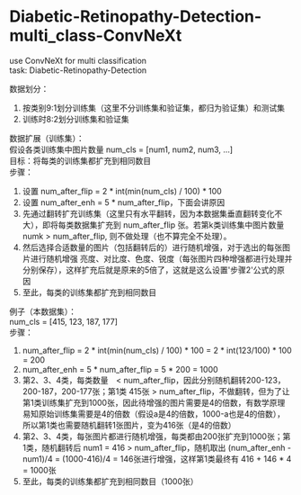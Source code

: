 # Diabetic-Retinopathy-Detection-multi_class-ConvNeXt
use ConvNeXt for multi classification  
task: Diabetic-Retinopathy-Detection

数据划分：
1. 按类别9:1划分训练集（这里不分训练集和验证集，都归为验证集）和测试集 
2. 训练时8:2划分训练集和验证集

数据扩展（训练集）：  
假设各类训练集中图片数量 num_cls = [num1, num2, num3, ...]  
目标：将每类的训练集都扩充到相同数目  
步骤：
1. 设置 num_after_flip = 2 * int(min(num_cls) / 100) * 100
2. 设置 num_after_enh = 5 * num_after_flip，下面会讲原因
3. 先通过翻转扩充训练集（这里只有水平翻转，因为本数据集垂直翻转变化不大），即将每类数据集扩充到 num_after_flip 张。若第k类训练集中图片数量numk > num_after_flip, 则不做处理（也不算完全不处理）。
4. 然后选择合适数量的图片（包括翻转后的）进行随机增强，对于选出的每张图片进行随机增强 亮度、对比度、色度、锐度（每张图片四种增强都进行处理并分别保存），这样扩充后就是原来的5倍了，这就是这么设置'步骤2'公式的原因
5. 至此，每类的训练集都扩充到相同数目

例子（本数据集）：  
num_cls = [415, 123, 187, 177]  
步骤：  
1. num_after_flip = 2 * int(min(num_cls) / 100) * 100 = 2 * int(123/100) * 100 = 200
2. num_after_enh = 5 * num_after_flip = 5 * 200 = 1000
3. 第2、3、4类，每类数量　< num_after_flip，因此分别随机翻转200-123，200-187，200-177张；第1类 415张 > num_after_flip，不做翻转，但为了让第1类训练集扩充到1000张，因此待增强的图片需要是4的倍数，有数学原理易知原始训练集需要是4的倍数（假设a是4的倍数，1000-a也是4的倍数），所以第1类也需要随机翻转1张图片，变为416张（是4的倍数）
4. 第2、3、4类，每张图片都进行随机增强，每类都由200张扩充到1000张；第1类，随机翻转后 num1 = 416 > num_after_flip，随机取出 (num_after_enh - num1)/4 = (1000-416)/4 = 146张进行增强，这样第1类最终有 416 + 146 * 4 = 1000张
5. 至此，每类的训练集都扩充到相同数目（1000张）
